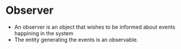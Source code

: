 # Observer
- An observer is an object that wishes to be informed about events happining in the system
- The entity generating the events is an observable.
